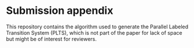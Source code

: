 # Submission appendix

This repository contains the algorithm used to generate the Parallel Labeled Transition System (PLTS),
which is not part of the paper for lack of space but might be of interest for reviewers.
